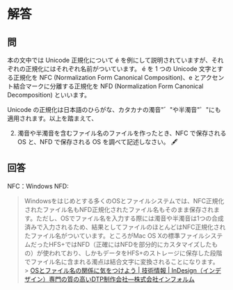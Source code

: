 # 解答

## 問

本の文中では Unicode 正規化について é を例にして説明されていますが、それぞれの正規化にはそれぞれ名前がついています。
é を 1 つの Unicode 文字とする正規化を NFC (Normalization Form Canonical Composition)、e とアクセント結合マークに分離する正規化を NFD (Normalization Form Canonical Decomposition) といいます。

Unicode の正規化は日本語のひらがな、カタカナの濁音"゛"や半濁音"゜"にも適用されます。以上を踏まえて、

2. 濁音や半濁音を含むファイル名のファイルを作ったとき、NFC で保存される OS と、NFD で保存される OS を調べて記述しなさい。 🖋

## 回答

NFC：Windows
NFD: 

> Windowsをはじめとする多くのOSとファイルシステムでは、NFC正規化されたファイル名もNFD正規化されたファイル名もそのまま保存されます。ただし、OSでファイル名を入力する際には濁音や半濁音は1つの合成済みで入力されるため、結果としてファイルのほとんどはNFC正規化されたファイル名がついています。ところがMac OS Xの標準ファイルシステムだったHFS+ではNFD（正確にはNFDを部分的にカスタマイズしたもの）が使われており、しかもデータをHFS+のストレージに保存した段階でファイル名に含まれる濁点は結合文字に変換されることになります。<br> > [OSとファイル名の関係に気をつけよう | 技術情報 | InDesign（インデザイン）専門の質の高いDTP制作会社―株式会社インフォルム](https://www.informe.co.jp/useful/dtp/dtp22/ "QOSとファイル名の関係に気をつけよう")
